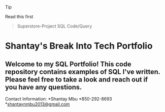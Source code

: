 > [!TIP]
> Read this first

> Superstore-Project
> SQL Code/Query


# Shantay's Break Into Tech Portfolio

## Welcome to my SQL Portfolio! This code repository contains examples of SQL I've written. Please feel free to take a look and reach out if you have any questions.

Contact Information:
*Shantay Mbu
*850-292-8693
*shantaynmbu2013@gmail.com

